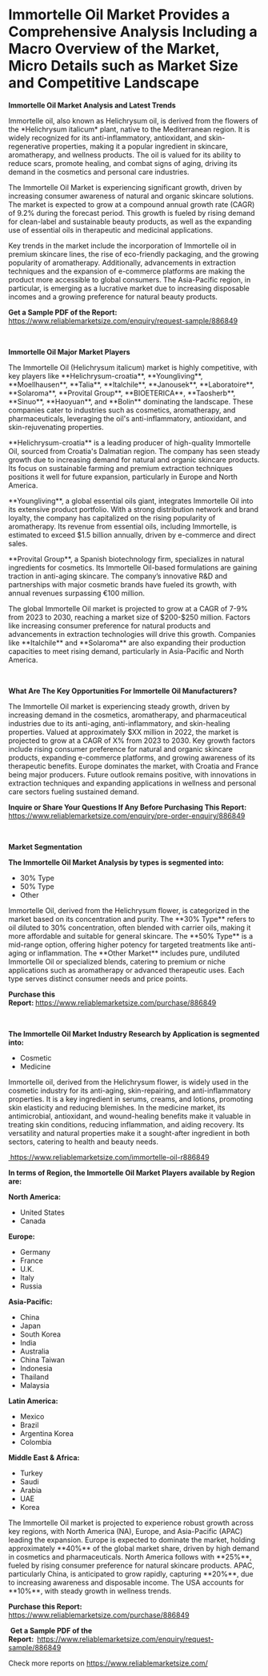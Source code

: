 <p><h1>Immortelle Oil Market Provides a Comprehensive Analysis Including a Macro Overview of the Market, Micro Details such as Market Size and Competitive Landscape</h1></p><p><strong>Immortelle Oil Market Analysis and Latest Trends</strong></p>
<p><p>Immortelle oil, also known as Helichrysum oil, is derived from the flowers of the *Helichrysum italicum* plant, native to the Mediterranean region. It is widely recognized for its anti-inflammatory, antioxidant, and skin-regenerative properties, making it a popular ingredient in skincare, aromatherapy, and wellness products. The oil is valued for its ability to reduce scars, promote healing, and combat signs of aging, driving its demand in the cosmetics and personal care industries.</p><p>The Immortelle Oil Market is experiencing significant growth, driven by increasing consumer awareness of natural and organic skincare solutions. The market is expected to grow at a compound annual growth rate (CAGR) of 9.2% during the forecast period. This growth is fueled by rising demand for clean-label and sustainable beauty products, as well as the expanding use of essential oils in therapeutic and medicinal applications.</p><p>Key trends in the market include the incorporation of Immortelle oil in premium skincare lines, the rise of eco-friendly packaging, and the growing popularity of aromatherapy. Additionally, advancements in extraction techniques and the expansion of e-commerce platforms are making the product more accessible to global consumers. The Asia-Pacific region, in particular, is emerging as a lucrative market due to increasing disposable incomes and a growing preference for natural beauty products.</p></p>
<p><strong>Get a Sample PDF of the Report:&nbsp;</strong> <a href="https://www.reliablemarketsize.com/enquiry/request-sample/886849?utm_campaign=1845&utm_medium=2&utm_source=Github&utm_content=ia&utm_term=26012025&utm_id=immortelle-oil">https://www.reliablemarketsize.com/enquiry/request-sample/886849</a></p>
<p>&nbsp;</p>
<p><strong>Immortelle Oil Major Market Players</strong></p>
<p><p>The Immortelle Oil (Helichrysum italicum) market is highly competitive, with key players like **Helichrysum-croatia**, **Youngliving**, **Moellhausen**, **Talia**, **Italchile**, **Janousek**, **Laboratoire**, **Solaroma**, **Provital Group**, **BIOETERICA**, **Taosherb**, **Sinuo**, **Haoyuan**, and **Bolin** dominating the landscape. These companies cater to industries such as cosmetics, aromatherapy, and pharmaceuticals, leveraging the oil's anti-inflammatory, antioxidant, and skin-rejuvenating properties.</p><p>**Helichrysum-croatia** is a leading producer of high-quality Immortelle Oil, sourced from Croatia's Dalmatian region. The company has seen steady growth due to increasing demand for natural and organic skincare products. Its focus on sustainable farming and premium extraction techniques positions it well for future expansion, particularly in Europe and North America.</p><p>**Youngliving**, a global essential oils giant, integrates Immortelle Oil into its extensive product portfolio. With a strong distribution network and brand loyalty, the company has capitalized on the rising popularity of aromatherapy. Its revenue from essential oils, including Immortelle, is estimated to exceed $1.5 billion annually, driven by e-commerce and direct sales.</p><p>**Provital Group**, a Spanish biotechnology firm, specializes in natural ingredients for cosmetics. Its Immortelle Oil-based formulations are gaining traction in anti-aging skincare. The company’s innovative R&D and partnerships with major cosmetic brands have fueled its growth, with annual revenues surpassing €100 million.</p><p>The global Immortelle Oil market is projected to grow at a CAGR of 7-9% from 2023 to 2030, reaching a market size of $200-$250 million. Factors like increasing consumer preference for natural products and advancements in extraction technologies will drive this growth. Companies like **Italchile** and **Solaroma** are also expanding their production capacities to meet rising demand, particularly in Asia-Pacific and North America.</p></p>
<p>&nbsp;</p>
<p><strong>What Are The Key Opportunities For Immortelle Oil Manufacturers?</strong></p>
<p><p>The Immortelle Oil market is experiencing steady growth, driven by increasing demand in the cosmetics, aromatherapy, and pharmaceutical industries due to its anti-aging, anti-inflammatory, and skin-healing properties. Valued at approximately $XX million in 2022, the market is projected to grow at a CAGR of X% from 2023 to 2030. Key growth factors include rising consumer preference for natural and organic skincare products, expanding e-commerce platforms, and growing awareness of its therapeutic benefits. Europe dominates the market, with Croatia and France being major producers. Future outlook remains positive, with innovations in extraction techniques and expanding applications in wellness and personal care sectors fueling sustained demand.</p></p>
<p><strong>Inquire or Share Your Questions If Any Before Purchasing This Report:</strong> <a href="https://www.reliablemarketsize.com/enquiry/pre-order-enquiry/886849?utm_campaign=1845&utm_medium=2&utm_source=Github&utm_content=ia&utm_term=26012025&utm_id=immortelle-oil">https://www.reliablemarketsize.com/enquiry/pre-order-enquiry/886849</a></p>
<p>&nbsp;</p>
<p><strong>Market Segmentation</strong></p>
<p><strong>The Immortelle Oil Market Analysis by types is segmented into:</strong></p>
<p><ul><li>30% Type</li><li>50% Type</li><li>Other</li></ul></p>
<p><p>Immortelle Oil, derived from the Helichrysum flower, is categorized in the market based on its concentration and purity. The **30% Type** refers to oil diluted to 30% concentration, often blended with carrier oils, making it more affordable and suitable for general skincare. The **50% Type** is a mid-range option, offering higher potency for targeted treatments like anti-aging or inflammation. The **Other Market** includes pure, undiluted Immortelle Oil or specialized blends, catering to premium or niche applications such as aromatherapy or advanced therapeutic uses. Each type serves distinct consumer needs and price points.</p></p>
<p><strong>Purchase this Report:&nbsp;</strong><a href="https://www.reliablemarketsize.com/purchase/886849?utm_campaign=1845&utm_medium=2&utm_source=Github&utm_content=ia&utm_term=26012025&utm_id=immortelle-oil">https://www.reliablemarketsize.com/purchase/886849</a></p>
<p>&nbsp;</p>
<p><strong>The Immortelle Oil Market Industry Research by Application is segmented into:</strong></p>
<p><ul><li>Cosmetic</li><li>Medicine</li></ul></p>
<p><p>Immortelle oil, derived from the Helichrysum flower, is widely used in the cosmetic industry for its anti-aging, skin-repairing, and anti-inflammatory properties. It is a key ingredient in serums, creams, and lotions, promoting skin elasticity and reducing blemishes. In the medicine market, its antimicrobial, antioxidant, and wound-healing benefits make it valuable in treating skin conditions, reducing inflammation, and aiding recovery. Its versatility and natural properties make it a sought-after ingredient in both sectors, catering to health and beauty needs.</p></p>
<p><a href="https://www.reliablemarketsize.com/immortelle-oil-r886849?utm_campaign=1845&utm_medium=2&utm_source=Github&utm_content=ia&utm_term=26012025&utm_id=immortelle-oil">&nbsp;https://www.reliablemarketsize.com/immortelle-oil-r886849</a></p>
<p><strong>In terms of Region, the Immortelle Oil Market Players available by Region are:</strong></p>
<p>
    <p> <strong> North America: </strong>
        <ul>
            <li>United States</li>
            <li>Canada</li>
        </ul>
        </p> 
    <p> <strong> Europe: </strong>
        <ul>
            <li>Germany</li>
            <li>France</li>
            <li>U.K.</li>
            <li>Italy</li>
            <li>Russia</li>
        </ul>
        </p> 
    <p> <strong> Asia-Pacific: </strong>
        <ul>
            <li>China</li>
            <li>Japan</li>
            <li>South Korea</li>
            <li>India</li>
            <li>Australia</li>
            <li>China Taiwan</li>
            <li>Indonesia</li>
            <li>Thailand</li>
            <li>Malaysia</li>
        </ul>
        </p> 
    <p> <strong> Latin America: </strong>
        <ul>
            <li>Mexico</li>
            <li>Brazil</li>
            <li>Argentina Korea</li>
            <li>Colombia</li>
        </ul>
        </p> 
    <p> <strong> Middle East & Africa: </strong>
        <ul>
            <li>Turkey</li>
            <li>Saudi</li>
            <li>Arabia</li>
            <li>UAE</li>
            <li>Korea</li>
        </ul>
    </p>
    </p>
<p><p>The Immortelle Oil market is projected to experience robust growth across key regions, with North America (NA), Europe, and Asia-Pacific (APAC) leading the expansion. Europe is expected to dominate the market, holding approximately **40%** of the global market share, driven by high demand in cosmetics and pharmaceuticals. North America follows with **25%**, fueled by rising consumer preference for natural skincare products. APAC, particularly China, is anticipated to grow rapidly, capturing **20%**, due to increasing awareness and disposable income. The USA accounts for **10%**, with steady growth in wellness trends.</p></p>
<p><strong>Purchase this Report: </strong><a href="https://www.reliablemarketsize.com/purchase/886849?utm_campaign=1845&utm_medium=2&utm_source=Github&utm_content=ia&utm_term=26012025&utm_id=immortelle-oil">https://www.reliablemarketsize.com/purchase/886849</a></p>
<p>&nbsp;<strong>Get a Sample PDF of the Report:&nbsp;&nbsp;</strong><a href="https://www.reliablemarketsize.com/enquiry/request-sample/886849?utm_campaign=1845&utm_medium=2&utm_source=Github&utm_content=ia&utm_term=26012025&utm_id=immortelle-oil">https://www.reliablemarketsize.com/enquiry/request-sample/886849</a></p>
<p><strong></strong></p>
<p>Check more reports on <a href="https://www.reliablemarketsize.com/?utm_campaign=1845&utm_medium=2&utm_source=Github&utm_content=ia&utm_term=26012025&utm_id=immortelle-oil">https://www.reliablemarketsize.com/</a></p>